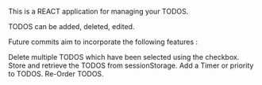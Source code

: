 This is a REACT application for managing your TODOS.

TODOS can be added, deleted, edited.

Future commits aim to incorporate the following features :

Delete multiple TODOS which have been selected using the checkbox.
Store and retrieve the TODOS from sessionStorage.
Add a Timer or priority to TODOS.
Re-Order TODOS.
